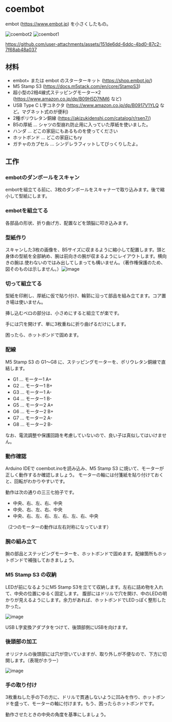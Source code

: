 # coembot
embot (https://www.embot.jp) を小さくしたもの。

![coembot2](https://github.com/user-attachments/assets/b6e74bfa-94d8-4a27-841c-bb74e5ddc023)
![coembot1](https://github.com/user-attachments/assets/d0e1dfe9-09a2-4bf9-9784-fe0d00b67944)

https://github.com/user-attachments/assets/151de6dd-6ddc-4bd0-87c2-7f68ab48a037

## 材料
- embot+ または embot のスターターキット (https://shop.embot.jp/)
- M5 Stamp S3 (https://docs.m5stack.com/en/core/StampS3)
- 超小型の2相4線式ステッピングモーター×2 (https://www.amazon.co.jp/dp/B09H5D7NM6 など)
- USB Type C L字コネクタ (https://www.amazon.co.jp/dp/B0917V1YLQ など。マグネット式のが便利)
- 2種ポリウレタン銅線 (https://akizukidenshi.com/catalog/r/rsen7/)
- B5の厚紙 ... シャツの型崩れ防止用に入っていた厚紙を使いました。
- ハンダ ... どこの家庭にもあるものを使ってください
- ホットボンド ... どこの家庭にもry
- ガチャのカプセル ... シンデレラフィットしてびっくりしたよ。

## 工作

### embotのダンボールをスキャン
embotを組立てる前に、3枚のダンボールをスキャナーで取り込みます。後で縮小して型紙にします。

### embotを組立てる
各部品の形状、折り曲げ方、配置などを頭脳に叩き込みます。

### 型紙作り
スキャンした3枚の画像を、B5サイズに収まるように縮小して配置します。頭と身体の型紙を全部納め、腕は前向きの腕が収まるようにレイアウトします。横向きの腕は.使わないのではみ出してしまっても構いません。（著作権保護のため、図そのものは示しません。）![image](https://github.com/user-attachments/assets/13cf1b22-1b8c-4fd4-9181-e4ade29e0811)


### 切って組立てる
型紙を印刷し、厚紙に仮で貼り付け、輪郭に沿って部品を組み立てます。コア置き場は使いません。

挿し込むベロの部分は、小さめにすると組立てが楽です。

手には穴を開けず、単に3枚重ねに折り曲げるだけにします。

困ったら、ホットボンドで固めます。

### 配線
M5 Stamp S3 の G1〜G8 に、ステッピングモーターを、ポリウレタン銅線で直結します。
- G1 ... モーター1 A+
- G2 ... モーター1 B+
- G3 ... モーター1 A-
- G4 ... モーター1 B-
- G5 ... モーター2 A+
- G6 ... モーター2 B+
- G7 ... モーター2 A-
- G8 ... モーター2 B-

なお、電流調整や保護回路を考慮していないので、良い子は真似してはいけません。

### 動作確認

Arduino IDEで coembot.inoを読み込み、M5 Stamp S3 に焼いて、モーターが正しく動作するか確認しましょう。
モーターの軸には付箋紙を貼り付けておくと、回転がわかりやすいです。

動作は次の通りの三三七拍子です。
- 中央、右、左、右、中央
- 中央、右、左、右、中央
- 中央、右、左、右、左、右、左、右、中央

（2つのモーターの動作は左右対称になっています）


### 腕の組み立て
腕の部品とステッピングモーターを、ホットボンドで固めます。配線箇所もホットボンドで補強しておきましょう。

### M5 Stamp S3 の収納
LEDが前になるようにM5 Stamp S3を立てて収納します。左右に詰め物を入れて、中央の位置にゆるく固定します。
腹部にはドリルで穴を開け、中のLEDの明かりが見えるようにします。余力があれば、ホットボンドでLEDっぽく整形したかった。

![image](https://github.com/user-attachments/assets/f61f8598-6005-4895-b1f4-ddb95c1a9ec3)

USB L字変換アダプタをつけて、後頭部側にUSBを向けます。

### 後頭部の加工
オリジナルの後頭部には穴が空いていますが、取り外しが不便なので、下方に切開します。（表現がホラー）

![image](https://github.com/user-attachments/assets/8445b228-6d12-47c6-b414-878956bd7ed0)

### 手の取り付け
3枚重ねした手の下の方に、ドリルで貫通しないように凹みを作り、ホットボンドを盛って、モーターの軸に付けます。もう、困ったらホットボンドです。

動作させたときの中央の角度を基準にしましょう。










